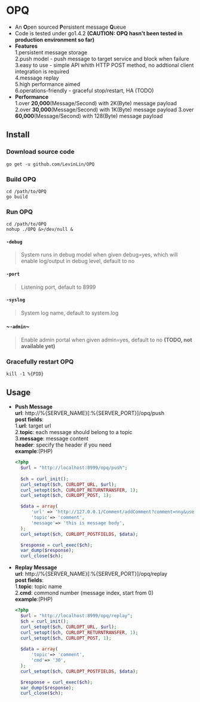 # OPQ
* An **O**pen sourced **P**ersistent message **Q**ueue  
* Code is tested under go1.4.2 **(CAUTION: OPQ hasn't been tested in production environment so far)**
* **Features**  
  1.persistent message storage  
  2.push model - push message to target service and block when failure  
  3.easy to use - simple API whith HTTP POST method, no addtional client integration is required  
  4.message replay  
  5.high performance aimed  
  6.operations-friendly - graceful stop/restart, HA (TODO)
* **Performance**  
  1.over **20,000**(Message/Second) with 2K(Byte) message payload  
  2.over **30,000**(Message/Second) with 1K(Byte) message payload
  3.over **60,000**(Message/Second) with 128(Byte) message payload
 
## Install
### Download source code
```console
go get -u github.com/LevinLin/OPQ
```
### Build OPQ
```console
cd /path/to/OPQ
go build
```
### Run OPQ
```console
cd /path/to/OPQ
nohup ./OPQ &>/dev/null &
```
#### `-debug`
> System runs in debug model when given debug=yes, which will enable log/output in debug level, default to no
#### `-port`
> Listening port, default to 8999
#### `-syslog`
> System log name, default to system.log
#### ~`-admin`~
> Enable admin portal when given admin=yes, default to no **(TODO, not available yet)**
### Gracefully restart OPQ
```console
kill -1 %{PID}
```
## Usage
* **Push Message**  
  **url**: http://%{SERVER_NAME}[:%{SERVER_PORT}]/opq/push  
  **post fields**:  
  1.**url**: target url  
  2.**topic**: each message should belong to a topic    
  3.**message**: message content  
  **header**: specify the header if you need   
  **example**:(PHP)  
  ```php   
  <?php
    $url = "http://localhost:8999/opq/push";
    
    $ch = curl_init();
    curl_setopt($ch, CURLOPT_URL, $url);
    curl_setopt($ch, CURLOPT_RETURNTRANSFER, 1);
    curl_setopt($ch, CURLOPT_POST, 1);

    $data = array(
        'url' => 'http://127.0.0.1/Comment/addComment?comment=nny&user=q18',
        'topic'=> 'comment',
        'message'=> 'this is message body',
    );
    curl_setopt($ch, CURLOPT_POSTFIELDS, $data);

    $response = curl_exec($ch);
    var_dump($response);
    curl_close($ch);
  ```
* **Replay Message**  
  **url**: http://%{SERVER_NAME}[:%{SERVER_PORT}]/opq/replay  
  **post fields**:  
  1.**topic**: topic name  
  2.**cmd**: commond number (message index, start from 0)       
  **example**:(PHP)  
  ```php   
  <?php
    $url = "http://localhost:8999/opq/replay";
    $ch = curl_init();
    curl_setopt($ch, CURLOPT_URL, $url);
    curl_setopt($ch, CURLOPT_RETURNTRANSFER, 1); 
    curl_setopt($ch, CURLOPT_POST, 1); 
    
    $data = array(
        'topic'=> 'comment',
        'cmd'=> '30',
    );  
    curl_setopt($ch, CURLOPT_POSTFIELDS, $data);

    $response = curl_exec($ch);
    var_dump($response);
    curl_close($ch);
  ```
